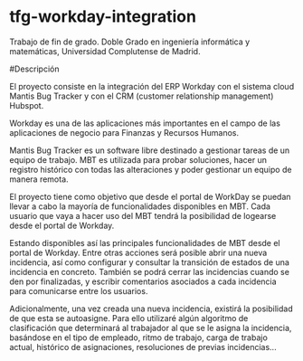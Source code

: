 # tfg-workday-integration
Trabajo de fin de grado. Doble Grado en ingeniería informática y matemáticas, Universidad Complutense de Madrid.

#Descripción

El proyecto consiste en la integración del ERP Workday con el sistema cloud Mantis Bug Tracker y con el CRM (customer relationship management) Hubspot.

Workday es una de las aplicaciones más importantes en el campo de las aplicaciones de negocio para Finanzas y Recursos Humanos.

Mantis Bug Tracker es un software libre destinado a gestionar tareas de un equipo de trabajo. MBT es utilizada para probar soluciones, hacer un registro histórico con todas las alteraciones y poder gestionar un equipo de manera remota.

El proyecto tiene como objetivo que desde el portal de WorkDay se puedan llevar a cabo la mayoría de funcionalidades disponibles en MBT.
Cada usuario que vaya a hacer uso del MBT tendrá la posibilidad de logearse desde el portal de Workday.

Estando disponibles así las principales funcionalidades de MBT desde el portal de Workday.
Entre otras acciones será posible abrir una nueva incidencia, así como configurar y consultar la transición de estados de una incidencia en concreto. También se podrá cerrar las incidencias cuando se den por finalizadas, y escribir comentarios asociados a cada incidencia para comunicarse entre los usuarios.

Adicionalmente, una vez creada una nueva incidencia, existirá la posibilidad de que esta se autoasigne.
Para ello utilizaré algún algoritmo de clasificación que determinará al trabajador al que se le asigna la incidencia, basándose en el tipo de empleado, ritmo de trabajo, carga de trabajo actual, histórico de asignaciones, resoluciones de previas incidencias...